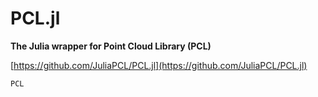 # PCL.jl

**The Julia wrapper for Point Cloud Library (PCL)**

[https://github.com/JuliaPCL/PCL.jl](https://github.com/JuliaPCL/PCL.jl)

```@docs
PCL
```
